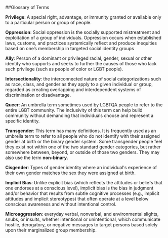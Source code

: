 ##Glossary of Terms


**Privilege**:  A special right, advantage, or immunity granted or available only to a particular person or group of people.

**Oppression**:  Social oppression is the socially supported mistreatment and exploitation of a group of individuals. Oppression occurs when established laws, customs, and practices systemically reflect and produce inequities based on one’s membership in targeted social identity groups

**Ally**: Person of a dominant or privileged racial, gender, sexual or other identity who supports and seeks to further the causes of those who lack such privilege (such as people of color or LGBT people).

**Intersectionality**: the interconnected nature of social categorizations such as race, class, and gender as they apply to a given individual or group, regarded as creating overlapping and interdependent systems of discrimination or disadvantage.

**Queer**: An umbrella term sometimes used by LGBTQA people to refer to the entire LGBT community. The inclusivity of this term can help build community without demanding that individuals choose and represent a specific identity.

**Transgender**: This term has many definitions. It is frequently used as an umbrella term to refer to all people who do not identify with their assigned gender at birth or the binary gender system. Some transgender people feel they exist not within one of the two standard gender categories, but rather somewhere between, beyond, or outside of those two genders. They may also use the term **non-binary**.

**Cisgender**: Types of gender identity where an individual's experience of their own gender matches the sex they were assigned at birth.

**Implicit Bias**: Unlike explicit bias (which reflects the attitudes or beliefs that one endorses at a conscious level), implicit bias is the bias in judgment and/or behavior that results from subtle cognitive processes (e.g., implicit attitudes and implicit stereotypes) that often operate at a level below conscious awareness and without intentional control.

**Microaggression**: everyday verbal, nonverbal, and environmental slights, snubs, or insults, whether intentional or unintentional, which communicate hostile, derogatory, or negative messages to target persons based solely upon their marginalized group membership.
